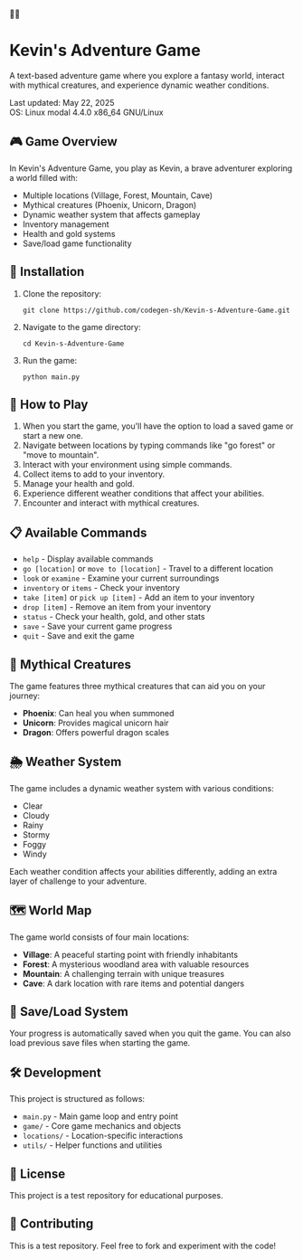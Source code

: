 🌈🌈
# Kevin's Adventure Game

A text-based adventure game where you explore a fantasy world, interact with mythical creatures, and experience dynamic weather conditions.

Last updated: May 22, 2025  
OS: Linux modal 4.4.0 x86_64 GNU/Linux

## 🎮 Game Overview

In Kevin's Adventure Game, you play as Kevin, a brave adventurer exploring a world filled with:

- Multiple locations (Village, Forest, Mountain, Cave)
- Mythical creatures (Phoenix, Unicorn, Dragon)
- Dynamic weather system that affects gameplay
- Inventory management
- Health and gold systems
- Save/load game functionality

## 🚀 Installation

1. Clone the repository:
   ```
   git clone https://github.com/codegen-sh/Kevin-s-Adventure-Game.git
   ```

2. Navigate to the game directory:
   ```
   cd Kevin-s-Adventure-Game
   ```

3. Run the game:
   ```
   python main.py
   ```

## 🎯 How to Play

1. When you start the game, you'll have the option to load a saved game or start a new one.
2. Navigate between locations by typing commands like "go forest" or "move to mountain".
3. Interact with your environment using simple commands.
4. Collect items to add to your inventory.
5. Manage your health and gold.
6. Experience different weather conditions that affect your abilities.
7. Encounter and interact with mythical creatures.

## 📋 Available Commands

- `help` - Display available commands
- `go [location]` or `move to [location]` - Travel to a different location
- `look` or `examine` - Examine your current surroundings
- `inventory` or `items` - Check your inventory
- `take [item]` or `pick up [item]` - Add an item to your inventory
- `drop [item]` - Remove an item from your inventory
- `status` - Check your health, gold, and other stats
- `save` - Save your current game progress
- `quit` - Save and exit the game

## 🧙 Mythical Creatures

The game features three mythical creatures that can aid you on your journey:

- **Phoenix**: Can heal you when summoned
- **Unicorn**: Provides magical unicorn hair
- **Dragon**: Offers powerful dragon scales

## 🌦️ Weather System

The game includes a dynamic weather system with various conditions:
- Clear
- Cloudy
- Rainy
- Stormy
- Foggy
- Windy

Each weather condition affects your abilities differently, adding an extra layer of challenge to your adventure.

## 🗺️ World Map

The game world consists of four main locations:

- **Village**: A peaceful starting point with friendly inhabitants
- **Forest**: A mysterious woodland area with valuable resources
- **Mountain**: A challenging terrain with unique treasures
- **Cave**: A dark location with rare items and potential dangers

## 💾 Save/Load System

Your progress is automatically saved when you quit the game. You can also load previous save files when starting the game.

## 🛠️ Development

This project is structured as follows:

- `main.py` - Main game loop and entry point
- `game/` - Core game mechanics and objects
- `locations/` - Location-specific interactions
- `utils/` - Helper functions and utilities

## 📝 License

This project is a test repository for educational purposes.

## 🤝 Contributing

This is a test repository. Feel free to fork and experiment with the code!

